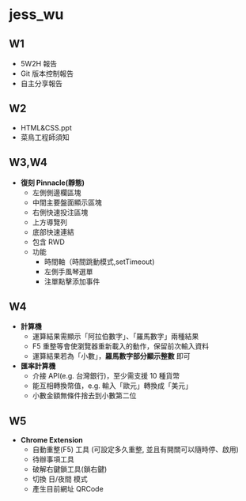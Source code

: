 # jess_wu

## W1

- 5W2H 報告
- Git 版本控制報告
- 自主分享報告

## W2

- HTML&CSS.ppt
- 菜鳥工程師須知

## W3,W4

- **復刻 Pinnacle(靜態)**
  - 左側側邊欄區塊
  - 中間主要盤面顯示區塊
  - 右側快速投注區塊
  - 上方導覽列
  - 底部快速連結
  - 包含 RWD
  - 功能
    - 時間軸（時間跳動模式,setTimeout)
    - 左側手風琴選單
    - 注單點擊添加事件

## W4

- **計算機**
  - 運算結果需顯示「阿拉伯數字」、「羅馬數字」兩種結果
  - F5 重整等會使瀏覽器重新載入的動作，保留前次輸入資料
  - 運算結果若為「小數」，**羅馬數字部分顯示整數** 即可
- **匯率計算機**
  - 介接 API(e.g. 台灣銀行)，至少需支援 10 種貨幣
  - 能互相轉換幣值，e.g. 輸入「歐元」轉換成「美元」
  - 小數金額無條件捨去到小數第二位

## W5

- **Chrome Extension**
  - 自動重整(F5) 工具 (可設定多久重整, 並且有開關可以隨時停、啟用)
  - 待辦事項工具
  - 破解右鍵鎖工具(鎖右鍵)
  - 切換 日/夜間 模式
  - 產生目前網址 QRCode
